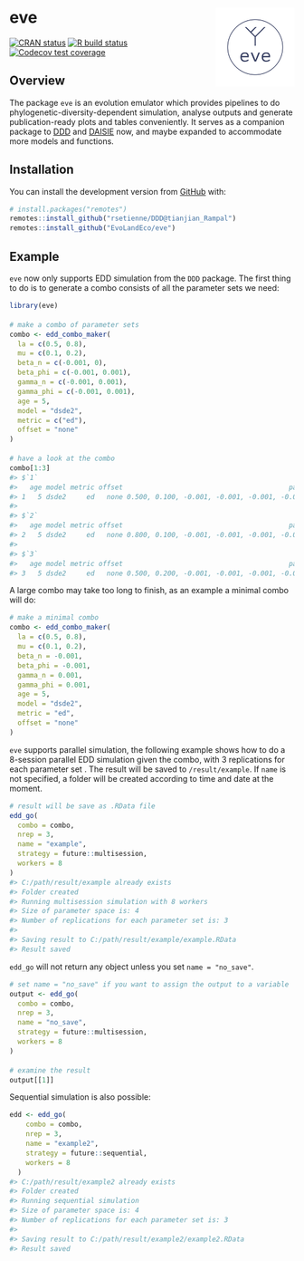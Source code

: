 
<!-- README.md is generated from README.Rmd. Please edit that file -->

# eve <a href='https://github.com/EvoLandEco/eve/'><img src='man/eve-logos/eve-logos_transparent.png' align="right" height="139" /></a>

<!-- badges: start -->

[![CRAN
status](https://www.r-pkg.org/badges/version/furrr)](https://cran.r-project.org/package=furrr)
[![R build
status](https://github.com/DavisVaughan/furrr/workflows/R-CMD-check/badge.svg)](https://github.com/DavisVaughan/furrr/actions)
[![Codecov test
coverage](https://codecov.io/gh/DavisVaughan/furrr/branch/master/graph/badge.svg)](https://codecov.io/gh/DavisVaughan/furrr?branch=master)
<!-- badges: end -->

## Overview

The package `eve` is an evolution emulator which provides pipelines to
do phylogenetic-diversity-dependent simulation, analyse outputs and
generate publication-ready plots and tables conveniently. It serves as a
companion package to [DDD](https://github.com/rsetienne/DDD) and
[DAISIE](https://github.com/rsetienne/DAISIE) now, and maybe expanded to
accommodate more models and functions.

## Installation

You can install the development version from
[GitHub](https://github.com/) with:

``` r
# install.packages("remotes")
remotes::install_github("rsetienne/DDD@tianjian_Rampal")
remotes::install_github("EvoLandEco/eve")
```

## Example

`eve` now only supports EDD simulation from the `DDD` package. The first
thing to do is to generate a combo consists of all the parameter sets we
need:

``` r
library(eve)

# make a combo of parameter sets
combo <- edd_combo_maker(
  la = c(0.5, 0.8),
  mu = c(0.1, 0.2),
  beta_n = c(-0.001, 0),
  beta_phi = c(-0.001, 0.001),
  gamma_n = c(-0.001, 0.001),
  gamma_phi = c(-0.001, 0.001),
  age = 5,
  model = "dsde2",
  metric = c("ed"),
  offset = "none"
)

# have a look at the combo
combo[1:3]
#> $`1`
#>   age model metric offset                                         pars
#> 1   5 dsde2     ed   none 0.500, 0.100, -0.001, -0.001, -0.001, -0.001
#> 
#> $`2`
#>   age model metric offset                                         pars
#> 2   5 dsde2     ed   none 0.800, 0.100, -0.001, -0.001, -0.001, -0.001
#> 
#> $`3`
#>   age model metric offset                                         pars
#> 3   5 dsde2     ed   none 0.500, 0.200, -0.001, -0.001, -0.001, -0.001
```

A large combo may take too long to finish, as an example a minimal combo
will do:

``` r
# make a minimal combo
combo <- edd_combo_maker(
  la = c(0.5, 0.8),
  mu = c(0.1, 0.2),
  beta_n = -0.001,
  beta_phi = -0.001,
  gamma_n = 0.001,
  gamma_phi = 0.001,
  age = 5,
  model = "dsde2",
  metric = "ed",
  offset = "none"
)
```

`eve` supports parallel simulation, the following example shows how to
do a 8-session parallel EDD simulation given the combo, with 3
replications for each parameter set . The result will be saved to
`/result/example`. If `name` is not specified, a folder will be created
according to time and date at the moment.

``` r
# result will be save as .RData file
edd_go(
  combo = combo,
  nrep = 3,
  name = "example",
  strategy = future::multisession,
  workers = 8
)
#> C:/path/result/example already exists
#> Folder created
#> Running multisession simulation with 8 workers
#> Size of parameter space is: 4
#> Number of replications for each parameter set is: 3
#> 
#> Saving result to C:/path/result/example/example.RData
#> Result saved
```

`edd_go` will not return any object unless you set `name = "no_save"`.

``` r
# set name = "no_save" if you want to assign the output to a variable
output <- edd_go(
  combo = combo,
  nrep = 3,
  name = "no_save",
  strategy = future::multisession,
  workers = 8
)

# examine the result
output[[1]]
```

Sequential simulation is also possible:

``` r
edd <- edd_go(
    combo = combo,
    nrep = 3,
    name = "example2",
    strategy = future::sequential,
    workers = 8
  )
#> C:/path/result/example2 already exists
#> Folder created
#> Running sequential simulation
#> Size of parameter space is: 4
#> Number of replications for each parameter set is: 3
#> 
#> Saving result to C:/path/result/example2/example2.RData
#> Result saved
```
